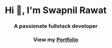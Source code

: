 <h1 align="center">Hi 👋, I'm Swapnil Rawat</h1>
<h3 align="center">A passionate fullstack developer</h3>
<h3 align="center">View my <a href="https://www.swapnilr17.github.io/Swapnil-Rawat">Portfolio</a></h3>


